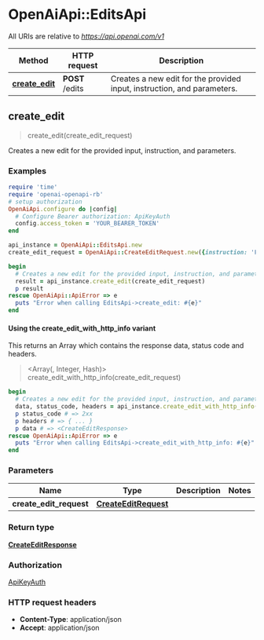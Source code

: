 # OpenAiApi::EditsApi

All URIs are relative to *https://api.openai.com/v1*

| Method | HTTP request | Description |
| ------ | ------------ | ----------- |
| [**create_edit**](EditsApi.md#create_edit) | **POST** /edits | Creates a new edit for the provided input, instruction, and parameters. |


## create_edit

> <CreateEditResponse> create_edit(create_edit_request)

Creates a new edit for the provided input, instruction, and parameters.

### Examples

```ruby
require 'time'
require 'openai-openapi-rb'
# setup authorization
OpenAiApi.configure do |config|
  # Configure Bearer authorization: ApiKeyAuth
  config.access_token = 'YOUR_BEARER_TOKEN'
end

api_instance = OpenAiApi::EditsApi.new
create_edit_request = OpenAiApi::CreateEditRequest.new({instruction: 'Fix the spelling mistakes.', model: OpenAiApi::CreateEditRequestModel.new}) # CreateEditRequest | 

begin
  # Creates a new edit for the provided input, instruction, and parameters.
  result = api_instance.create_edit(create_edit_request)
  p result
rescue OpenAiApi::ApiError => e
  puts "Error when calling EditsApi->create_edit: #{e}"
end
```

#### Using the create_edit_with_http_info variant

This returns an Array which contains the response data, status code and headers.

> <Array(<CreateEditResponse>, Integer, Hash)> create_edit_with_http_info(create_edit_request)

```ruby
begin
  # Creates a new edit for the provided input, instruction, and parameters.
  data, status_code, headers = api_instance.create_edit_with_http_info(create_edit_request)
  p status_code # => 2xx
  p headers # => { ... }
  p data # => <CreateEditResponse>
rescue OpenAiApi::ApiError => e
  puts "Error when calling EditsApi->create_edit_with_http_info: #{e}"
end
```

### Parameters

| Name | Type | Description | Notes |
| ---- | ---- | ----------- | ----- |
| **create_edit_request** | [**CreateEditRequest**](CreateEditRequest.md) |  |  |

### Return type

[**CreateEditResponse**](CreateEditResponse.md)

### Authorization

[ApiKeyAuth](../README.md#ApiKeyAuth)

### HTTP request headers

- **Content-Type**: application/json
- **Accept**: application/json


